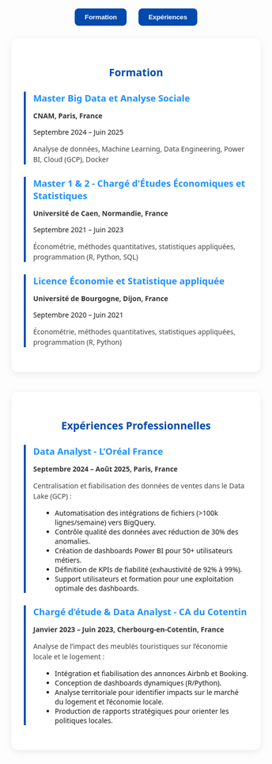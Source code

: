 # 

<style>
.education-experience-section {
  max-width: 900px;
  margin: 0 auto 50px auto;
  font-family: "Segoe UI", Arial, sans-serif;
}

/* Boutons d'ancrage */
.nav-buttons {
  text-align: center;
  margin-bottom: 25px;
}
.nav-buttons button {
  background-color: #004aad;
  color: #fff;
  font-weight: bold;
  padding: 10px 20px;
  margin: 0 10px;
  border: none;
  border-radius: 8px;
  cursor: pointer;
  transition: background 0.3s;
}
.nav-buttons button:hover {
  background-color: #1e90ff;
}

/* Blocs distincts */
.block {
  background: #ffffff;
  padding: 25px;
  margin-bottom: 40px;
  border-radius: 12px;
  box-shadow: 0 4px 14px rgba(0,0,0,0.08);
}

.block h2 {
  text-align: center;
  color: #004aad;
  margin-bottom: 25px;
}

.education-item, .experience-item {
  border-left: 4px solid #004aad;
  padding-left: 15px;
  margin-bottom: 25px;
}

.education-item h3, .experience-item h3 {
  color: #1e90ff;
  margin: 0 0 5px 0;
  font-size: 1.15rem;
}

.education-item .school, .experience-item .date {
  font-weight: bold;
  color: #333;
}

.education-item .details, .experience-item .details {
  color: #444;
  line-height: 1.5;
}

ul {
  margin: 5px 0 0 20px;
}

/* Smooth scroll */
html {
  scroll-behavior: smooth;
}
</style>

<div class="education-experience-section">

<!-- Boutons pour naviguer -->
<div class="nav-buttons">
  <button onclick="document.getElementById('formation').scrollIntoView({behavior:'smooth'});">Formation</button>
  <button onclick="document.getElementById('experience').scrollIntoView({behavior:'smooth'});">Expériences</button>
</div>

<!-- Bloc Formation -->
<div class="block" id="formation">
<h2> Formation </h2>

<div class="education-item">
<h3>Master Big Data et Analyse Sociale</h3>
<p class="school">CNAM, Paris, France</p>
<p class="date">Septembre 2024 – Juin 2025</p>
<p class="details">Analyse de données, Machine Learning, Data Engineering, Power BI, Cloud (GCP), Docker</p>
</div>

<div class="education-item">
<h3>Master 1 & 2 - Chargé d'Études Économiques et Statistiques</h3>
<p class="school">Université de Caen, Normandie, France</p>
<p class="date">Septembre 2021 – Juin 2023</p>
<p class="details">Économétrie, méthodes quantitatives, statistiques appliquées, programmation (R, Python, SQL)</p>
</div>

<div class="education-item">
<h3>Licence Économie et Statistique appliquée</h3>
<p class="school">Université de Bourgogne, Dijon, France</p>
<p class="date">Septembre 2020 – Juin 2021</p>
<p class="details">Économétrie, méthodes quantitatives, statistiques appliquées, programmation (R, Python)</p>
</div>
</div>

<!-- Bloc Expériences -->
<div class="block" id="experience">
<h2> Expériences Professionnelles</h2>

<div class="experience-item">
<h3>Data Analyst - L’Oréal France</h3>
<p class="date">Septembre 2024 – Août 2025, Paris, France</p>
<p class="details">
Centralisation et fiabilisation des données de ventes dans le Data Lake (GCP) :
<ul>
<li>Automatisation des intégrations de fichiers (>100k lignes/semaine) vers BigQuery.</li>
<li>Contrôle qualité des données avec réduction de 30% des anomalies.</li>
<li>Création de dashboards Power BI pour 50+ utilisateurs métiers.</li>
<li>Définition de KPIs de fiabilité (exhaustivité de 92% à 99%).</li>
<li>Support utilisateurs et formation pour une exploitation optimale des dashboards.</li>
</ul>
</p>
</div>

<div class="experience-item">
<h3>Chargé d’étude & Data Analyst - CA du Cotentin</h3>
<p class="date">Janvier 2023 – Juin 2023, Cherbourg-en-Cotentin, France</p>
<p class="details">
Analyse de l’impact des meublés touristiques sur l’économie locale et le logement :
<ul>
<li>Intégration et fiabilisation des annonces Airbnb et Booking.</li>
<li>Conception de dashboards dynamiques (R/Python).</li>
<li>Analyse territoriale pour identifier impacts sur le marché du logement et l’économie locale.</li>
<li>Production de rapports stratégiques pour orienter les politiques locales.</li>
</ul>
</p>
</div>
</div>

</div>
